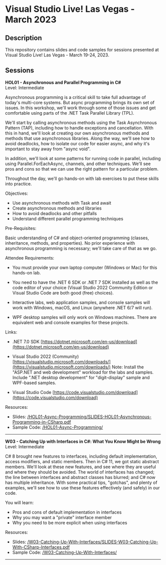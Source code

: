# Visual Studio Live! Las Vegas - March 2023  

## Description  
This repository contains slides and code samples for sessions presented at Visual Studio Live! Las Vegas - March 19-24, 2023.  

## Sessions  

**HOL01 - Asynchronous and Parallel Programming in C#**  
Level: Intermediate

Asynchronous programming is a critical skill to take full advantage of today's multi-core systems. But async programming brings its own set of issues. In this workshop, we'll work through some of those issues and get comfortable using parts of the .NET Task Parallel Library (TPL).  

We'll start by calling asynchronous methods using the Task Asynchronous Pattern (TAP), including how to handle exceptions and cancellation. With this in hand, we'll look at creating our own asynchronous methods and methods that use asynchronous libraries. Along the way, we'll see how to avoid deadlocks, how to isolate our code for easier async, and why it's important to stay away from "async void".  

In addition, we'll look at some patterns for running code in parallel, including using Parallel.ForEachAsync, channels, and other techniques. We'll see pros and cons so that we can use the right pattern for a particular problem.  

Throughout the day, we'll go hands-on with lab exercises to put these skills into practice.  

Objectives:  

* Use asynchronous methods with Task and await  
* Create asynchronous methods and libraries  
* How to avoid deadlocks and other pitfalls  
* Understand different parallel programming techniques  

Pre-Requisites:  

Basic understanding of C# and object-oriented programming (classes, inheritance, methods, and properties). No prior experience with asynchronous programming is necessary; we'll take care of that as we go.  

Attendee Requirements:

* You must provide your own laptop computer (Windows or Mac) for this hands-on lab.

* You need to have the .NET 6 SDK or .NET 7 SDK installed as well as the code editor of your choice (Visual Studio 2022 Community Edition or Visual Studio Code are both good (free) choices).

* Interactive labs, web application samples, and console samples will work with Windows, macOS, and Linux (anywhere .NET 6/7 will run).

* WPF desktop samples will only work on Windows machines. There are equivalent web and console examples for these projects.

Links:

* .NET 7.0 SDK
[https://dotnet.microsoft.com/en-us/download](https://dotnet.microsoft.com/en-us/download)

* Visual Studio 2022 (Community)
[https://visualstudio.microsoft.com/downloads/](https://visualstudio.microsoft.com/downloads/)
Note: Install the "ASP.NET and web development" workload for the labs and samples. Include ".NET desktop development" for "digit-display" sample and WPF-based samples.

* Visual Studio Code
[https://code.visualstudio.com/download](https://code.visualstudio.com/download)

Resources:  
* Slides: [/HOL01-Async-Programming/SLIDES-HOL01-Asynchronous-Programming-in-CSharp.pdf](./HOL01-Async-Programming/SLIDES-HOL01-Asynchronous-Programming-in-CSharp.pdf)
* Sample Code: [/HOL01-Async-Programming/](./HOL01-Async-Programming/)

---  

**W03 - Catching Up with Interfaces in C#: What You Know Might be Wrong**  
Level: Intermediate  

C# 8 brought new features to interfaces, including default implementation, access modifiers, and static members. Then in C# 11, we got static abstract members. We'll look at these new features, and see where they are useful and where they should be avoided. The world of interfaces has changed; the line between interfaces and abstract classes has blurred; and C# now has multiple inheritance. With some practical tips, "gotchas", and plenty of examples, we'll see how to use these features effectively (and safely) in our code.  

You will learn:

* Pros and cons of default implementation in interfaces
* Why you may want a "private" interface member
* Why you need to be more explicit when using interfaces  

Resources:  
* Slides: [/W03-Catching-Up-With-Interfaces/SLIDES-W03-Catching-Up-With-CSharp-Interfaces.pdf](./W03-Catching-Up-With-Interfaces/SLIDES-W03-Catching-Up-With-CSharp-Interfaces.pdf)
* Sample Code: [/W03-Catching-Up-With-Interfaces/](./W03-Catching-Up-With-Interfaces/)

---

